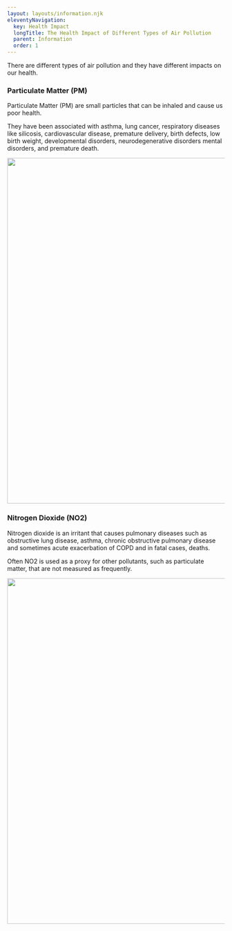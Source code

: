 ```yaml
---
layout: layouts/information.njk
eleventyNavigation:
  key: Health Impact
  longTitle: The Health Impact of Different Types of Air Pollution
  parent: Information
  order: 1
---
```


There are different types of air pollution and they have different impacts on our health.

### Particulate Matter (PM)
Particulate Matter (PM) are small particles that can be inhaled and cause us poor health.

They have been associated with asthma, lung cancer, respiratory diseases like silicosis, cardiovascular disease,
premature delivery, birth defects, low birth weight, developmental disorders, neurodegenerative disorders mental
disorders, and premature death.

<img src="{{ '/img/PM25_Health.jpg' | url }}" width="800"  />

### Nitrogen Dioxide (NO2)
Nitrogen dioxide is an irritant that causes pulmonary diseases
such as obstructive lung disease, asthma, chronic obstructive pulmonary disease and sometimes acute exacerbation of COPD
and in fatal cases, deaths.

Often NO2 is used as a proxy for other pollutants, such as particulate matter, that are not measured as frequently.

<img src="{{ '/img/N02_Health.png' | url }}" width="800"  />


